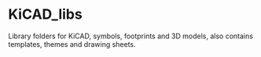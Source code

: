 # KiCAD_libs
Library folders for KiCAD, symbols, footprints and 3D models, also contains templates, themes and drawing sheets.
